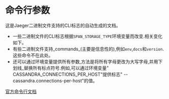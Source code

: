 # 命令行参数
这是Jaeger二进制文件支持的CLI标志的自动生成的文档。

* 一些二进制文件的CLI标志根据`SPAN_STORAGE_TYPE`环境变量而改变.相关变化如下。
* 有些二进制文件支持_commands_(主要是信息性的),例如`env`,`docs`和`version`.这些命令不在此处。
* 还可以通过环境变量提供所有参数,方法是将所有字母更改为大写字母,并用下划线_替换所有标点符号.例如,可以通过环境变量" CASSANDRA_CONNECTIONS_PER_HOST"提供标志" --cassandra.connections-per-host"的值。

[官方命令行文档](https://www.jaegertracing.io/docs/1.14/cli/)
